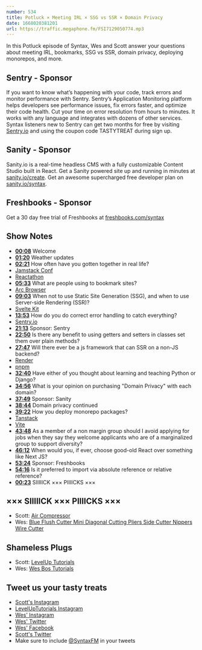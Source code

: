 ```yaml
---
number: 534
title: Potluck × Meeting IRL × SSG vs SSR × Domain Privacy
date: 1668020381201
url: https://traffic.megaphone.fm/FSI7129050774.mp3
---
```


In this Potluck episode of Syntax, Wes and Scott answer your questions about meeting IRL, bookmarks, SSG vs SSR, domain privacy, deploying monorepos, and more.

## Sentry  - Sponsor

If you want to know what’s happening with your code, track errors and monitor performance with Sentry. Sentry’s Application Monitoring platform helps developers see performance issues, fix errors faster, and optimize their code health. Cut your time on error resolution from hours to minutes. It works with any language and integrates with dozens of other services. Syntax listeners new to Sentry can get two months for  free by visiting [Sentry.io](https://sentry.io) and using the coupon code TASTYTREAT during sign up.

## Sanity - Sponsor

Sanity.io is a real-time headless CMS with a fully customizable Content Studio built in React. Get a Sanity powered site up and running in minutes at [sanity.io/create](https://www.sanity.io/create). Get an awesome supercharged free developer plan on [sanity.io/syntax](https://www.sanity.io/syntax).

## Freshbooks - Sponsor

Get a 30 day free trial of Freshbooks at [freshbooks.com/syntax](https://freshbooks.com/syntax)

## Show Notes

* **[00:08](#t=00:08)** Welcome
* **[01:20](#t=01:20)** Weather updates
* **[02:21](#t=02:21)** How often have you gotten together in real life?
* [Jamstack Conf](https://jamstack.org/conf/)
* [Reactathon](https://www.reactathon.com)
* **[05:33](#t=05:33)** What are people using to bookmark sites?
* [Arc Browser](https://arc.net)
* **[09:03](#t=09:03)** When not to use Static Site Generation (SSG), and when to use Server-side Rendering (SSR)?
* [Svelte Kit](https://kit.svelte.dev)
* **[13:53](#t=13:53)** How do you do correct error handling to catch everything?
* [Sentry.io](https://sentry.io)
* **[21:13](#t=21:13)** Sponsor: Sentry
* **[22:50](#t=22:50)** Is there any benefit to using getters and setters in classes set them over plain methods?
* **[27:47](#t=27:47)** Will there ever be a js framework that can SSR on a non-JS backend?
* [Render](https://render.com)
* [pnpm](https://pnpm.io)
* **[32:40](#t=32:40)** Have either of you thought about learning and teaching Python or Django?
* **[34:56](#t=34:56)** What is your opinion on purchasing "Domain Privacy" with each domain?
* **[37:49](#t=37:49)** Sponsor: Sanity
* **[38:44](#t=38:44)** Domain privacy continued
* **[39:22](#t=39:22)** How you deploy monorepo packages?
* [Tanstack](https://tanstack.com)
* [Vite](https://vitejs.dev)
* **[43:48](#t=43:48)** As a member of a non margin group should I avoid applying for jobs when they say they welcome applicants who are of a marginalized group to support diversity?
* **[46:12](#t=46:12)** When would you, if ever, choose good-old React over something like Next JS?
* **[53:24](#t=53:24)** Sponsor: Freshbooks
* **[54:16](#t=54:16)** Is it preferred to import via absolute reference or relative reference?
* **[00:23](#t=00:23)** SIIIIICK ××× PIIIICKS ×××

## ××× SIIIIICK ××× PIIIICKS ×××

* Scott: [Air Compressor](https://amzn.to/3TxLUFx)
* Wes: [Blue Flush Cutter Mini Diagonal Cutting Pliers Side Cutter Nippers Wire Cutter](https://amzn.to/3VVnXK0)

## Shameless Plugs

* Scott: [LevelUp Tutorials](https://leveluptutorials.com/tutorials/keystone-js/introduction)
* Wes: [Wes Bos Tutorials](https://wesbos.com/courses)

## Tweet us your tasty treats

* [Scott's Instagram](https://www.instagram.com/stolinski/)
* [LevelUpTutorials Instagram](https://www.instagram.com/LevelUpTutorials/)
* [Wes' Instagram](https://www.instagram.com/wesbos/)
* [Wes' Twitter](https://twitter.com/wesbos)
* [Wes' Facebook](https://www.facebook.com/wesbos.developer)
* [Scott's Twitter](https://twitter.com/stolinski)
* Make sure to include [@SyntaxFM](https://twitter.com/SyntaxFM) in your tweets
